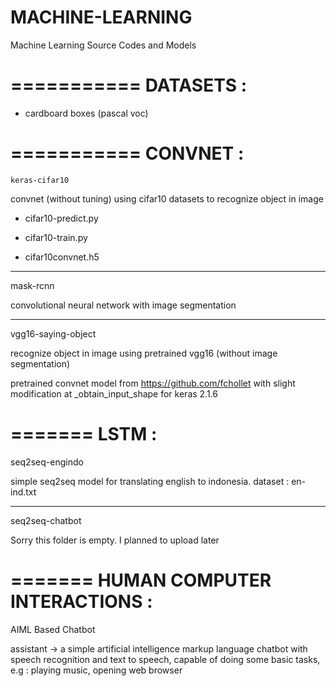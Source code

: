 # MACHINE-LEARNING
Machine Learning Source Codes and Models

===========
DATASETS :
==========
 - cardboard boxes (pascal voc)



===========
CONVNET :
==========

 	keras-cifar10 	
  
  convnet (without tuning) using cifar10 datasets to recognize object in image
  
  - cifar10-predict.py
  
  - cifar10-train.py 
	
  - cifar10convnet.h5
  -----------------------------------------------------------------------------------
  
  mask-rcnn
  
  convolutional neural network with image segmentation
  
  ------------------------------------------------------------------------------------
  
  vgg16-saying-object
  
  recognize object in image using pretrained vgg16 (without image segmentation)
 
  
  pretrained convnet model from https://github.com/fchollet
  with slight modification at _obtain_input_shape for keras 2.1.6
  
  
=======
LSTM :
=======

  
  seq2seq-engindo
  
  simple seq2seq model for translating english to indonesia.
  dataset : en-ind.txt
  
  
  -----------------------------------------------------------------------------------
  
  seq2seq-chatbot
  
  Sorry this folder is empty. I planned to upload later
  
  
    
=======
HUMAN COMPUTER INTERACTIONS :
=======

AIML Based Chatbot

assistant -> a simple artificial intelligence markup language chatbot with speech recognition and text to speech, capable of doing some basic tasks, e.g : playing music, opening web browser

  
  


